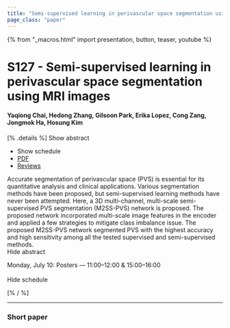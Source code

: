 ```yaml
---
title: "Semi-supervised learning in perivascular space segmentation using MRI images"
page_class: "paper"
---
```


{% from "_macros.html" import presentation, button, teaser, youtube %}

# S127 - Semi-supervised learning in perivascular space segmentation using MRI images

#### Yaqiong Chai, Hedong Zhang, Gilsoon Park, Erika Lopez, Cong Zang, Jongmok Ha, Hosung Kim

[% .details %]
<a class="toggle_visibility" data-selector=".abstract" data-level="3">Show abstract</a>
- <a class="toggle_visibility" data-selector=".schedule" data-level="3">Show schedule</a>
- <a href="https://openreview.net/pdf?id=e0QulGVGCS">PDF</a>
- <a href="https://openreview.net/forum?id=e0QulGVGCS">Reviews</a>

<p>
    <span class="abstract">
        Accurate segmentation of perivascular space (PVS) is essential for its quantitative analysis and clinical applications. Various segmentation methods have been proposed, but semi-supervised learning methods have never been attempted. Here, a 3D multi-channel, multi-scale semi-supervised PVS segmentation (M2SS-PVS) network is proposed. The proposed network incorporated multi-scale image features in the encoder and applied a few strategies to mitigate class imbalance issue. The proposed M2SS-PVS network segmented PVS with the highest accuracy and high sensitivity among all the tested supervised and semi-supervised methods.
        <br>
        <span class="actions"><a class="toggle_visibility" data-level="2">Hide abstract</a></span>
    </span>
</p>

<p>
    <span class="schedule">
        Monday, July 10: Posters — 11:00–12:00 & 15:00–16:00<br>
        <br>
        <span class="actions"><a class="toggle_visibility" data-level="2">Hide schedule</a></span>
    </span>
</p>
[% / %]

---


### Short paper
